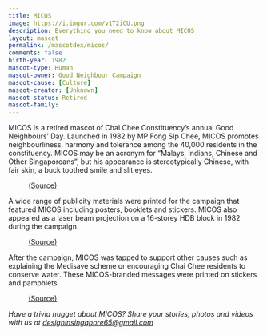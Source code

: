```yaml
---
title: MICOS
image: https://i.imgur.com/v1T2iCU.png
description: Everything you need to know about MICOS
layout: mascot
permalink: /mascotdex/micos/
comments: false
birth-year: 1982
mascot-type: Human
mascot-owner: Good Neighbour Campaign
mascot-cause: [Culture]
mascot-creator: [Unknown]
mascot-status: Retired
mascot-family: 
---
```


MICOS is a retired mascot of Chai Chee Constituency’s annual Good Neighbours’ Day. Launched in 1982 by MP Fong Sip Chee, MICOS promotes neighbourliness, harmony and tolerance among the 40,000 residents in the constituency. MICOS may be an acronym for “Malays, Indians, Chinese and Other Singaporeans”, but his appearance is stereotypically Chinese, with fair skin, a buck toothed smile and slit eyes.

<figure>
<img src="https://i.imgur.com/CE5y56D.jpg" alt="">
<figcaption><a href="https://sghistoricity.wordpress.com/2017/04/27/lost-mascots-4-micos-the-good-neighbour/  " target="_blank">(Source)</a></figcaption>
</figure>

A wide range of publicity materials were printed for the campaign that featured MICOS including posters, booklets and stickers. MICOS also appeared as a laser beam projection on a 16-storey HDB block in 1982 during the campaign.

<figure>
<img src="https://i.imgur.com/dZGDmEm.png" alt="">
<figcaption><a href="https://eresources.nlb.gov.sg/newspapers/digitised/article/straitstimes19820608-1.2.4?qt=micos%2c+mascot " target="_blank">(Source)</a></figcaption>
</figure>


After the campaign, MICOS was tapped to support other causes such as explaining the Medisave scheme or encouraging Chai Chee residents to conserve water. These MICOS-branded messages were printed on stickers and pamphlets. 

<figure>
<img src="https://i.imgur.com/AASXxTf.png" alt="">
<figcaption><a href="https://eresources.nlb.gov.sg/newspapers/digitised/page/straitstimes19830929-1.1.15 " target="_blank">(Source)</a></figcaption>
</figure>

<i>Have a trivia nugget about MICOS? Share your stories, photos and videos with us at designinsingapore65@gmail.com</i>
